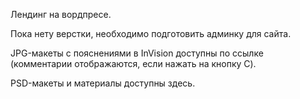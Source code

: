 Лендинг на вордпресе.

Пока нету верстки, необходимо подготовить админку для сайта.

JPG-макеты с пояснениями в InVision доступны по ссылке (комментарии отображаются, если нажать на кнопку C).

PSD-макеты и материалы доступны здесь.  